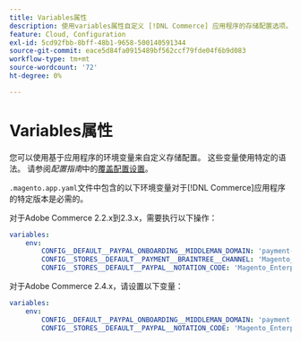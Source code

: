 ```yaml
---
title: Variables属性
description: 使用variables属性自定义 [!DNL Commerce] 应用程序的存储配置选项。
feature: Cloud, Configuration
exl-id: 5cd92fbb-8bff-48b1-9658-500140591344
source-git-commit: eace5d84fa0915489bf562ccf79fde04f6b9d083
workflow-type: tm+mt
source-wordcount: '72'
ht-degree: 0%

---
```


# Variables属性

您可以使用基于应用程序的环境变量来自定义存储配置。 这些变量使用特定的语法。 请参阅&#x200B;_配置指南_&#x200B;中的[覆盖配置设置](https://experienceleague.adobe.com/docs/commerce-operations/configuration-guide/paths/override-config-settings.html)。

`.magento.app.yaml`文件中包含的以下环境变量对于[!DNL Commerce]应用程序的特定版本是必需的。

对于Adobe Commerce 2.2.x到2.3.x，需要执行以下操作：

```yaml
variables:
    env:
        CONFIG__DEFAULT__PAYPAL_ONBOARDING__MIDDLEMAN_DOMAIN: 'payment-broker.magento.com'
        CONFIG__STORES__DEFAULT__PAYMENT__BRAINTREE__CHANNEL: 'Magento_Enterprise_Cloud_BT'
        CONFIG__STORES__DEFAULT__PAYPAL__NOTATION_CODE: 'Magento_Enterprise_Cloud'
```

对于Adobe Commerce 2.4.x，请设置以下变量：

```yaml
variables:
    env:
        CONFIG__DEFAULT__PAYPAL_ONBOARDING__MIDDLEMAN_DOMAIN: 'payment-broker.magento.com'
        CONFIG__STORES__DEFAULT__PAYPAL__NOTATION_CODE: 'Magento_Enterprise_Cloud'
```
